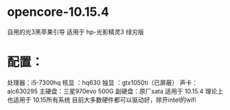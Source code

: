 # opencore-10.15.4
自用的光3黑苹果引导
适用于 hp-光影精灵3 绿刃版 
# 配置：
  处理器：i5-7300hq
  核显 ：hq630
  独显 ：gtx1050ti（已屏蔽）
  声卡：alc630295
  主硬盘：三星970evo 500G
  副硬盘：原厂sata
适用于 10.15.4 理论上也适用于 10.15所有系统
目前大多数硬件都可以驱动好，除开intel的wifi
